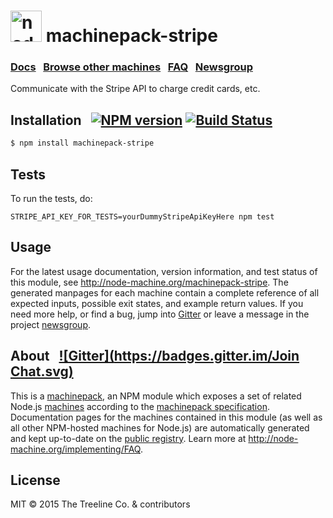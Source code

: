 
<h1>
  <a href="http://node-machine.org" title="Node-Machine public registry"><img alt="node-machine logo" title="Node-Machine Project" src="http://node-machine.org/images/machine-anthropomorph-for-white-bg.png" width="50" /></a>
  machinepack-stripe
</h1>

### [Docs](http://node-machine.org/machinepack-stripe) &nbsp; [Browse other machines](http://node-machine.org/machinepacks) &nbsp;  [FAQ](http://node-machine.org/implementing/FAQ)  &nbsp;  [Newsgroup](https://groups.google.com/forum/?hl=en#!forum/node-machine)

Communicate with the Stripe API to charge credit cards, etc.


## Installation &nbsp; [![NPM version](https://badge.fury.io/js/machinepack-stripe.svg)](http://badge.fury.io/js/machinepack-stripe) [![Build Status](https://travis-ci.org/particlebanana/machinepack-stripe.png?branch=master)](https://travis-ci.org/particlebanana/machinepack-stripe)

```sh
$ npm install machinepack-stripe
```

## Tests

To run the tests, do:

```
STRIPE_API_KEY_FOR_TESTS=yourDummyStripeApiKeyHere npm test
```


## Usage

For the latest usage documentation, version information, and test status of this module, see <a href="http://node-machine.org/machinepack-stripe" title="Communicate with the Stripe API to charge credit cards, etc. (for node.js)">http://node-machine.org/machinepack-stripe</a>.  The generated manpages for each machine contain a complete reference of all expected inputs, possible exit states, and example return values.  If you need more help, or find a bug, jump into [Gitter](https://gitter.im/node-machine/general) or leave a message in the project [newsgroup](https://groups.google.com/forum/?hl=en#!forum/node-machine).

## About  &nbsp; [![Gitter](https://badges.gitter.im/Join Chat.svg)](https://gitter.im/node-machine/general?utm_source=badge&utm_medium=badge&utm_campaign=pr-badge&utm_content=badge)

This is a [machinepack](http://node-machine.org/machinepacks), an NPM module which exposes a set of related Node.js [machines](http://node-machine.org/spec/machine) according to the [machinepack specification](http://node-machine.org/spec/machinepack).
Documentation pages for the machines contained in this module (as well as all other NPM-hosted machines for Node.js) are automatically generated and kept up-to-date on the <a href="http://node-machine.org" title="Public machine registry for Node.js">public registry</a>.
Learn more at <a href="http://node-machine.org/implementing/FAQ" title="Machine Project FAQ (for implementors)">http://node-machine.org/implementing/FAQ</a>.

## License

MIT &copy; 2015 The Treeline Co. & contributors

